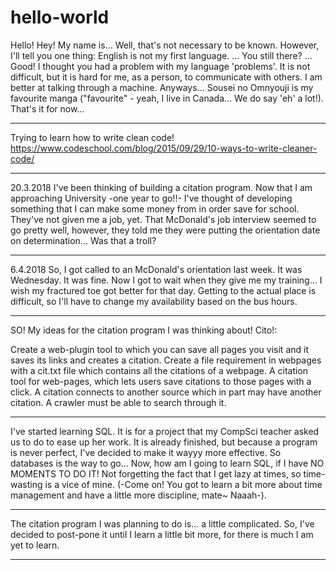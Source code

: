 # hello-world
Hello! Hey!
My name is... Well, that's not necessary to be known.
However, I'll tell you one thing: English is not my first language.
...
You still there?
...
Good! I thought you had a problem with my language 'problems'. It is not difficult, but
it is hard for me, as a person, to communicate with others. I am better at talking 
through a machine. 
Anyways... Sousei no Omnyouji is my favourite manga ("favourite" - yeah, I live in Canada... 
We do say 'eh' a lot!).
That's it for now...


********************

Trying to learn how to write clean code!
https://www.codeschool.com/blog/2015/09/29/10-ways-to-write-cleaner-code/



********************
20.3.2018
I've been thinking of building a citation program. Now that I am approaching University -one year to go!!- I've thought of developing something that I can make some money from in order save for school. They've not given me a job, yet. That McDonald's job interview seemed to go pretty well, however, they told me they were putting the orientation date on determination... Was that a troll? 

********************
6.4.2018
So, I got called to an McDonald's orientation last week. It was Wednesday. It was fine. Now I got to wait when they give me my training... I wish my fractured toe got better for that day. Getting to the actual place is difficult, so I'll have to change my availability based on the bus hours. 

********************

SO! My ideas for the citation program I was thinking about! Cito!:

Create a web-plugin tool to which you can save all pages you visit and it saves its links and creates a citation.
Create a file requirement in webpages with a cit.txt file which contains all the citations of a webpage.
A citation tool for web-pages, which lets users save citations to those pages with a click.
A citation connects to another source which in part may have another citation. A crawler must be able to search through it.

********************

I've started learning SQL. It is for a project that my CompSci teacher asked us to do to ease up her work. It is already finished, but because a program is never perfect, I've decided to make it wayyy more effective. So databases is the way to go... Now, how am I going to learn SQL, if I have NO MOMENTS TO DO IT! Not forgetting the fact that I get lazy at times, so time-wasting is a vice of mine. (-Come on! You got to learn a bit more about time management and have a little more discipline, mate~ Naaah-).

********************

The citation program I was planning to do is... a little complicated. So, I've decided to post-pone it until I learn a little bit more, for there is much I am yet to learn.

********************
